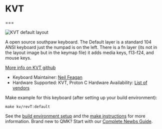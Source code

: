 # KVT
===

![KVT default layout](https://i.imgur.com/nPwxzdU.jpg)

A open source southpaw keyboard. The Default layer is a standard 104 ANSI keyboard just the numpad is on the left.
There is a fn layer (its not in the layout image but in the keymap file) it adds media keys, f13-f24, and mouse keys.

[More info on KVT github](https://github.com/Hybrid65/KVT)

* Keyboard Maintainer: [Neil Feagan](https://github.com/Hybrid65)
* Hardware Supported: KVT, Proton C
Hardware Availability: [List of vendors](https://qmk.fm/proton-c)

Make example for this keyboard (after setting up your build environment):

    make kv/revT:default

See the [build environment setup](https://docs.qmk.fm/#/getting_started_build_tools) and the [make instructions](https://docs.qmk.fm/#/getting_started_make_guide) for more information. Brand new to QMK? Start with our [Complete Newbs Guide](https://docs.qmk.fm/#/newbs).
